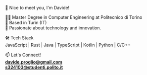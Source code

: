 👋 Nice to meet you, I'm Davide!

🧑‍🎓 Master Degree in Computer Engineering at Politecnico di Torino  
📍 Based in Turin (IT)  
🚀 Passionate about technology and innovation.

🛠️ Tech Stack  
JavaScript | Rust | Java | TypeScript | Kotlin | Python | C/C++

📫 Let's Connect!  
**davide.proglio@gmail.com**  
**s324103@studenti.polito.it**


<!--
**orionP22/orionP22** is a ✨ _special_ ✨ repository because its `README.md` (this file) appears on your GitHub profile.

Here are some ideas to get you started:

- 🔭 I’m currently working on ...
- 🌱 I’m currently learning ...
- 👯 I’m looking to collaborate on ...
- 🤔 I’m looking for help with ...
- 💬 Ask me about ...
- 📫 How to reach me: ...
- 😄 Pronouns: ...
- ⚡ Fun fact: ...
-->
